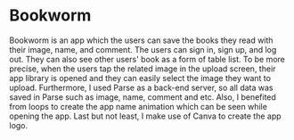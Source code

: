 # Bookworm
Bookworm is an app which the users can save the books they read with their image, name, and comment. The users can sign in, sign up, and log out. They can also see other users' book as a form of table list. To be more precise, when the users tap the related image in the upload screen, their app library is opened and they can easily select the image they want to upload. Furthermore, I used Parse as a back-end server, so all data was saved in Parse such as image, name, comment and etc. Also, I benefited from loops to create the app name animation which can be seen while opening the app. Last but not least, I make use of Canva to create the app logo.
